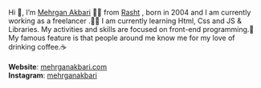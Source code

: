 Hi 👋, I’m [Mehrgan Akbari](https://mrhrganakbari.com) 👨‍💻 from [Rasht](https://en.wikipedia.org/wiki/Rasht) , born in 2004 and I am currently working as a freelancer .👨‍💻 I am currently learning Html, Css and JS & Libraries. My activities and skills are focused on front-end programming.🎨 My famous feature is that people around me know me for my love of drinking coffee.☕<br/><br/>
**Website**: [mehrganakbari.com](https://mrhrganakbari.com) <br/>
**Instagram**: [mehrganakbari](instagram.com/_.mehrganakbari._)
